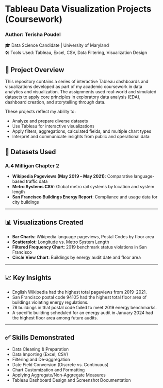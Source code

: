 # Tableau Data Visualization Projects (Coursework)

### Author: Terisha Poudel  
🎓 Data Science Candidate | University of Maryland   
🛠 Tools Used: Tableau, Excel, CSV, Data Filtering, Visualization Design

## 📘 Project Overview

This repository contains a series of interactive Tableau dashboards and visualizations developed as part of my academic coursework in data analytics and visualization. The assignments used real-world and simulated datasets to apply core principles in exploratory data analysis (EDA), dashboard creation, and storytelling through data.

These projects reflect my ability to:
- Analyze and prepare diverse datasets
- Use Tableau for interactive visualizations
- Apply filters, aggregations, calculated fields, and multiple chart types
- Interpret and communicate insights from public and operational data

## 📂 Datasets Used

### A.4 Milligan Chapter 2
- **Wikipedia Pageviews (May 2019 – May 2021)**: Comparative language-based traffic data
- **Metro Systems CSV**: Global metro rail systems by location and system length
- **San Francisco Buildings Energy Report**: Compliance and usage data for city buildings

---

## 📊 Visualizations Created

- **Bar Charts**: Wikipedia language pageviews, Postal Codes by floor area
- **Scatterplot**: Longitude vs. Metro System Length
- **Filtered Frequency Chart**: 2019 benchmark status violations in San Francisco
- **Circle View Chart**: Buildings by energy audit date and floor area

---

## 📈 Key Insights

- English Wikipedia had the highest total pageviews from 2019–2021.
- San Francisco postal code 94105 had the highest total floor area of buildings violating energy regulations.
- 78 buildings in that postal code failed to meet 2019 energy benchmarks.
- A specific building scheduled for an energy audit in January 2024 had the highest floor area among future audits.

---

## ✅ Skills Demonstrated

- Data Cleaning & Preparation
- Data Importing (Excel, CSV)
- Filtering and De-aggregation
- Date Field Conversion (Discrete vs. Continuous)
- Chart Customization and Formatting
- Applying Aggregate/Non-Aggregate Measures
- Tableau Dashboard Design and Screenshot Documentation
